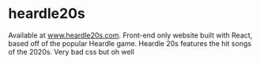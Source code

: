 # heardle20s
Available at www.heardle20s.com. Front-end only website built with React, based off of the popular Heardle game. Heardle 20s features the hit songs of the 2020s. Very bad css but oh well
